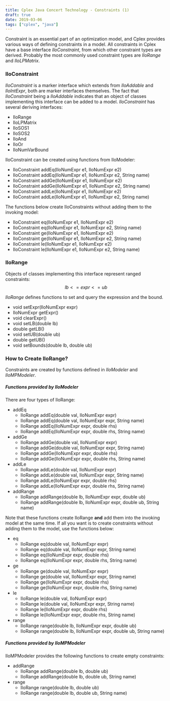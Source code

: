 ```yaml
---
title: Cplex Java Concert Technology - Constraints (1)
draft: true
date: 2019-03-06
tags: ["cplex", "java"]
---
```


Constraint is an essential part of an optimization model, and Cplex provides various ways of defining  constraints in a model.
All constraints in Cplex have a base interface *IloConstraint*, from which other constraint types are derived.
Probably the most commonly used constraint types are *IloRange* and *IloLPMatrix*.


### IloConstraint
*IloConstraint* is a marker interface which extends from *IloAddable* and *IloIntExpr*, both are marker interfaces themselves.
The fact that *IloConstraint* being a *IloAddable* indicates that an object of classes implementing this interface can be added to a model.
*IloConstraint* has several deriving interfaces:

+ IloRange
+ IloLPMatrix
+ IloSOS1
+ IloSOS2
+ IloAnd
+ IloOr
+ IloNumVarBound

IloConstraint can be created using functions from IloModeler:

+ IloConstraint addEq(IloNumExpr e1, IloNumExpr e2)
+ IloConstraint addEq(IloNumExpr e1, IloNumExpr e2, String name)
+ IloConstraint addGe(IloNumExpr e1, IloNumExpr e2)
+ IloConstraint addGe(IloNumExpr e1, IloNumExpr e2, String name)
+ IloConstraint addLe(IloNumExpr e1, IloNumExpr e2)
+ IloConstraint addLe(IloNumExpr e1, IloNumExpr e2, String name)

The functions below create IloConstraints without adding them to the invoking model:

+ IloConstraint eq(IloNumExpr e1, IloNumExpr e2)
+ IloConstraint eq(IloNumExpr e1, IloNumExpr e2, String name)
+ IloConstraint ge(IloNumExpr e1, IloNumExpr e2)
+ IloConstraint ge(IloNumExpr e1, IloNumExpr e2, String name)
+ IloConstraint le(IloNumExpr e1, IloNumExpr e2)
+ IloConstraint le(IloNumExpr e1, IloNumExpr e2, String name)



### IloRange
Objects of classes implementing this interface represent ranged constraints:
$$
lb <= expr <= ub
$$

*IloRange* defines functions to set and query the expression and the bound.

+ void setExpr(IloNumExpr expr)
+ IloNumExpr getExpr()
+ void clearExpr()
+ void setLB(double lb)
+ double getLB()
+ void setUB(double ub)
+ double getUB()
+ void setBounds(double lb, double ub)

### How to Create IloRange?

Constraints are created by functions defined in *IloModeler* and *IloMPModeler*.

##### Functions provided by *IloModeler*
There are four types of IloRange:

+ addEq
    + IloRange addEq(double val, IloNumExpr expr)
    + IloRange addEq(double val, IloNumExpr expr, String name)
    + IloRange addEq(IloNumExpr expr, double rhs)
    + IloRange addEq(IloNumExpr expr, double rhs, String name)
+ addGe
    + IloRange addGe(double val, IloNumExpr expr)
    + IloRange addGe(double val, IloNumExpr expr, String name)
    + IloRange addGe(IloNumExpr expr, double rhs)
    + IloRange addGe(IloNumExpr expr, double rhs, String name)
+ addLe
    + IloRange addLe(double val, IloNumExpr expr)
    + IloRange addLe(double val, IloNumExpr expr, String name)
    + IloRange addLe(IloNumExpr expr, double rhs)
    + IloRange addLe(IloNumExpr expr, double rhs, String name)
+ addRange
    + IloRange addRange(double lb, IloNumExpr expr, double ub)
    + IloRange addRange(double lb, IloNumExpr expr, double ub, String name)

Note that these functions create IloRange **and** add them into the invoking model at the same time.
If all you want is to create constraints without adding them to the model, use the functions below:

+ eq
    + IloRange eq(double val, IloNumExpr expr)
    + IloRange eq(double val, IloNumExpr expr, String name)
    + IloRange eq(IloNumExpr expr, double rhs)
    + IloRange eq(IloNumExpr expr, double rhs, String name)
+ ge
    + IloRange ge(double val, IloNumExpr expr)
    + IloRange ge(double val, IloNumExpr expr, String name)
    + IloRange ge(IloNumExpr expr, double rhs)
    + IloRange ge(IloNumExpr expr, double rhs, String name)
+ le
    + IloRange le(double val, IloNumExpr expr)
    + IloRange le(double val, IloNumExpr expr, String name)
    + IloRange le(IloNumExpr expr, double rhs)
    + IloRange le(IloNumExpr expr, double rhs, String name)
+ range
    + IloRange range(double lb, IloNumExpr expr, double ub)
    + IloRange range(double lb, IloNumExpr expr, double ub, String name)


##### Functions provided by *IloMPModeler*
IloMPModeler provides the following functions to create empty constraints:

+ addRange
    + IloRange addRange(double lb, double ub)
    + IloRange addRange(double lb, double ub, String name)
+ range
    + IloRange range(double lb, double ub)
    + IloRange range(double lb, double ub, String name)